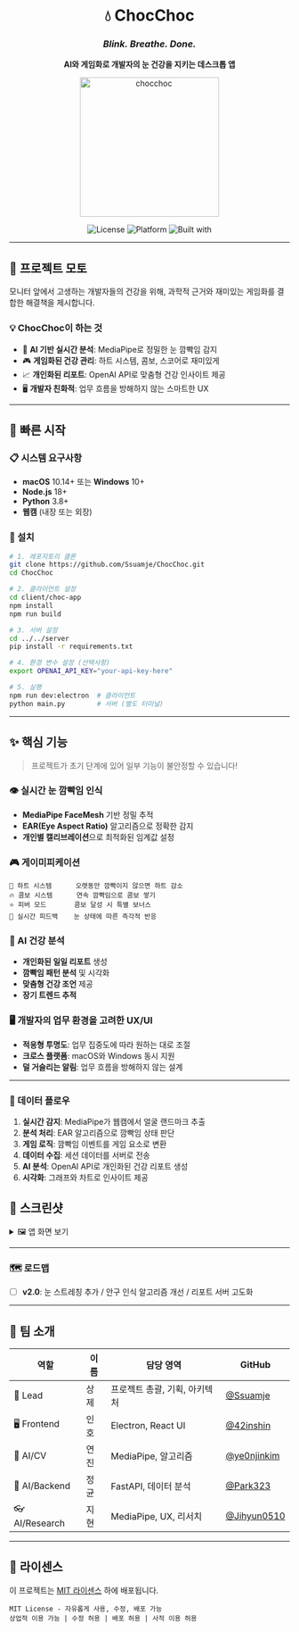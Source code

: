 <div align="center">

# 💧 ChocChoc
### *Blink. Breathe. Done.*

**AI와 게임화로 개발자의 눈 건강을 지키는 데스크톱 앱**

<img width="250" height="250" alt="chocchoc" src="https://github.com/user-attachments/assets/6a7b9c27-f36a-4564-a57c-dbdf761952fe" />

![License](https://img.shields.io/badge/license-MIT-blue.svg)
![Platform](https://img.shields.io/badge/platform-macOS%20%7C%20Windows-lightgrey)
![Built with](https://img.shields.io/badge/built%20with-❤️-red)

</div>

---

## 🎯 프로젝트 모토

모니터 앞에서 고생하는 개발자들의 건강을 위해, 과학적 근거와 재미있는 게임화를 결합한 해결책을 제시합니다.

### 💡 ChocChoc이 하는 것

- 🤖 **AI 기반 실시간 분석**: MediaPipe로 정밀한 눈 깜빡임 감지
- 🎮 **게임화된 건강 관리**: 하트 시스템, 콤보, 스코어로 재미있게
- 📈 **개인화된 리포트**: OpenAI API로 맞춤형 건강 인사이트 제공
- 🖥️ **개발자 친화적**: 업무 흐름을 방해하지 않는 스마트한 UX

---

## 🚀 빠른 시작

### 📋 시스템 요구사항
- **macOS** 10.14+ 또는 **Windows** 10+
- **Node.js** 18+ 
- **Python** 3.8+
- **웹캠** (내장 또는 외장)

### 🔧 설치
```bash
# 1. 레포지토리 클론
git clone https://github.com/Ssuamje/ChocChoc.git
cd ChocChoc

# 2. 클라이언트 설정
cd client/choc-app
npm install
npm run build

# 3. 서버 설정
cd ../../server
pip install -r requirements.txt

# 4. 환경 변수 설정 (선택사항)
export OPENAI_API_KEY="your-api-key-here"

# 5. 실행
npm run dev:electron  # 클라이언트
python main.py        # 서버 (별도 터미널)
```

---

## ✨ 핵심 기능
> 프로젝트가 초기 단계에 있어 일부 기능이 불안정할 수 있습니다!

### 👁️ 실시간 눈 깜빡임 인식
- **MediaPipe FaceMesh** 기반 정밀 추적
- **EAR(Eye Aspect Ratio)** 알고리즘으로 정확한 감지
- **개인별 캘리브레이션**으로 최적화된 임계값 설정

### 🎮 게이미피케이션
```
💖 하트 시스템      오랫동안 깜빡이지 않으면 하트 감소
🔥 콤보 시스템      연속 깜빡임으로 콤보 쌓기
⭐ 피버 모드       콤보 달성 시 특별 보너스
🎯 실시간 피드백    눈 상태에 따른 즉각적 반응
```

### 🤖 AI 건강 분석
- **개인화된 일일 리포트** 생성
- **깜빡임 패턴 분석** 및 시각화
- **맞춤형 건강 조언** 제공
- **장기 트렌드 추적**

### 🖥️ 개발자의 업무 환경을 고려한 UX/UI
- **적응형 투명도**: 업무 집중도에 따라 원하는 대로 조절
- **크로스 플랫폼**: macOS와 Windows 동시 지원
- **덜 거슬리는 알림**: 업무 흐름을 방해하지 않는 설계

---

### 🔄 데이터 플로우
1. **실시간 감지**: MediaPipe가 웹캠에서 얼굴 랜드마크 추출
2. **분석 처리**: EAR 알고리즘으로 깜빡임 상태 판단
3. **게임 로직**: 깜빡임 이벤트를 게임 요소로 변환
4. **데이터 수집**: 세션 데이터를 서버로 전송
5. **AI 분석**: OpenAI API로 개인화된 건강 리포트 생성
6. **시각화**: 그래프와 차트로 인사이트 제공

## 📱 스크린샷

<details>
<summary>🖼️ 앱 화면 보기</summary>

### 메인 게임 화면
![ChocChoc Logo](https://github.com/user-attachments/assets/6a7b9c27-f36a-4564-a57c-dbdf761952fe)
*실제 앱 스크린샷은 곧 업데이트될 예정입니다.*

### 주요 특징
- 🎮 **게임화된 인터페이스**: 하트, 콤보, 스코어 시스템
- 👁️ **실시간 눈 감지**: MediaPipe 기반 정확한 추적
- 📊 **AI 리포트**: 개인화된 건강 분석 및 조언
- 🎯 **스마트 알림**: 비침습적 건강 관리

</details>

---

### 🗺️ 로드맵
- [ ] **v2.0**: 눈 스트레칭 추가 / 안구 인식 알고리즘 개선 / 리포트 서버 고도화
---

## 👥 팀 소개

| 역할 | 이름 | 담당 영역 | GitHub |
|------|------|-----------|---------|
| 🎯 Lead | 상제 | 프로젝트 총괄, 기획, 아키텍처 | [@Ssuamje](https://github.com/Ssuamje) |
| 🖥️ Frontend | 인호 | Electron, React UI | [@42inshin](https://github.com/42inshin) |
| 🤖 AI/CV | 연진 | MediaPipe, 알고리즘 | [@ye0njinkim](https://github.com/ye0njinkim) |
| 🐍 AI/Backend | 정균 | FastAPI, 데이터 분석 | [@Park323](https://github.com/Park323) |
| 👓 AI/Research | 지현 | MediaPipe, UX, 리서치 | [@Jihyun0510](https://github.com/Jihyun0510) |

---

## 📄 라이센스

이 프로젝트는 [MIT 라이센스](LICENSE) 하에 배포됩니다.

```
MIT License - 자유롭게 사용, 수정, 배포 가능
상업적 이용 가능 | 수정 허용 | 배포 허용 | 사적 이용 허용
```

</div>
